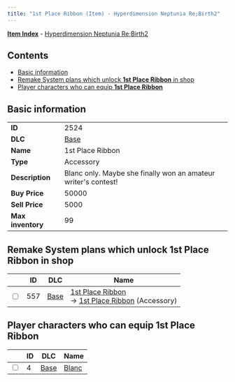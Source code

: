 ```yaml
---
title: "1st Place Ribbon (Item) - Hyperdimension Neptunia Re;Birth2"
---
```


[**Item Index**](/neptunia/rb2/item/index.html) - [Hyperdimension Neptunia Re;Birth2](/neptunia/rb2)

## Contents

- [Basic information](#basic-information)
- [Remake System plans which unlock **1st Place Ribbon** in shop](#remake-system-plans-which-unlock-1st-place-ribbon-in-shop)
- [Player characters who can equip **1st Place Ribbon**](#player-characters-who-can-equip-1st-place-ribbon)

## Basic information

|   |   |
| -- | -- |
| **ID** | 2524 |
| **DLC** | [Base](/neptunia/rb2/dlc/0-base.html) |
| **Name** | 1st Place Ribbon |
| **Type** | Accessory |
| **Description** | Blanc only. Maybe she finally won an amateur writer's contest! |
| **Buy Price** | 50000 |
| **Sell Price** | 5000 |
| **Max inventory** | 99 |

## Remake System plans which unlock **1st Place Ribbon** in shop

|    | ID | DLC | Name |
| -- | -- | --- | ---- |
| <input type="checkbox" id="rb2-remake-0-557" class="trackbox" /> | 557 | [Base](/neptunia/rb2/dlc/0-base.html) | [1st Place Ribbon](/neptunia/rb2/remake/0-557-1st-place-ribbon.html)<br />→ [1st Place Ribbon](/neptunia/rb2/item/0-2524-1st-place-ribbon.html) (Accessory) |

## Player characters who can equip **1st Place Ribbon**

|    | ID | DLC | Name |
| -- | -- | --- | ---- |
| <input type="checkbox" id="rb2-player-0-4" class="trackbox" /> | 4 | [Base](/neptunia/rb2/dlc/0-base.html) | [Blanc](/neptunia/rb2/player/0-4-blanc.html) |